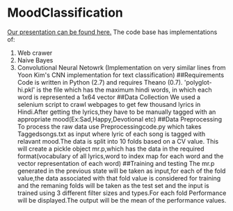 # MoodClassification
[Our presentation can be found here.](http://prezi.com/mj5sc4nndzx8/?utm_campaign=share&utm_medium=copy&rc=ex0share)
The code base has implementations of:
1. Web crawer
2. Naive Bayes
3. Convolutional Neural Netowrk (Implementation on very similar lines from Yoon Kim's CNN implementation for text classification)
##Requirements
Code is written in Python (2.7) and requires Theano (0.7).
'polyglot-hi.pkl' is the file which has the maximum hindi words, in which each word is represented a 1x64 vector
##Data Collection
We used a selenium script to crawl webpages to get few thousand lyrics in Hindi.After getting the lyrics,they have to be manually tagged with an appropriate mood(Ex:Sad,Happy,Devotional etc)
##Data Preprocessing
To process the raw data use Preprocessingcode.py which takes Taggedsongs.txt as input where lyric of each song is tagged with relavant mood.The data is split into 10 folds based on a CV value.
This will create a pickle object mr.p,which has the data in the required format(vocabulary of all lyrics,word to index map for each word and the vector representation of each word)
##Training and testing
The mr.p generated in the previous state will be taken as input,for each of the fold value,the data associated with that fold value is considered for training and the remaning folds will be taken as the test set and the input is trained using 3 different filter sizes and types.For each fold Performance will be displayed.The output will be the mean of the performance values.
